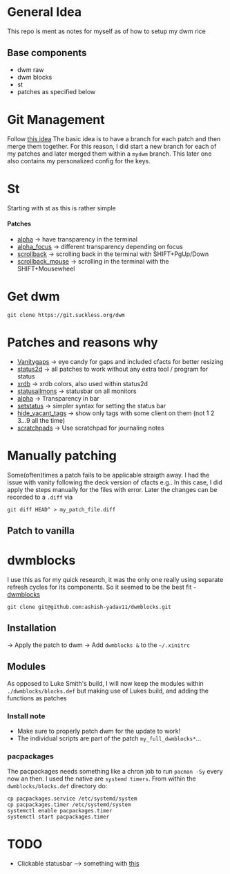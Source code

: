 # General Idea
This repo is ment as notes for myself as of how to setup my dwm rice

## Base components
* dwm raw
* dwm blocks
* st 
* patches as specified below

# Git Management
Follow [this idea](https://dwm.suckless.org/customisation/patches_in_git/)
The basic idea is to have a branch for each patch and then merge them together.
For this reason, I did start a new branch for each of my patches and later merged
them within a `mydwm` branch. This later one also contains my personalized config for the keys.

# St
Starting with st as this is rather simple
#### Patches

* [alpha](https://github.com/juliusHuelsmann/st/releases/download/v2/st-focus-20200731-patch_alpha.diff) -> have transparency in the terminal
* [alpha_focus](https://github.com/juliusHuelsmann/st/releases/download/v2/st-focus-20200731-43a395a.diff) -> different transparency depending on focus 
* [scrollback](https://st.suckless.org/patches/scrollback/st-scrollback-20210507-4536f46.diff) -> scrolling back in the terminal with SHIFT+PgUp/Down
* [scrollback_mouse](https://st.suckless.org/patches/scrollback/st-scrollback-mouse-20220127-2c5edf2.diff) -> scrolling in the terminal with the SHIFT+Mousewheel

# Get dwm

```
git clone https://git.suckless.org/dwm
```

# Patches and reasons why
* [Vanitygaps](https://dwm.suckless.org/patches/vanitygaps/dwm-cfacts-vanitygaps-6.2_combo.diff) -> eye candy for gaps and included cfacts for better resizing
* [status2d](https://dwm.suckless.org/patches/status2d/) -> all patches to work without any extra tool / program for status
* [xrdb](https://dwm.suckless.org/patches/xrdb/dwm-xrdb-6.2.diff) -> xrdb colors, also used within status2d
* [statusallmons](https://dwm.suckless.org/patches/statusallmons/dwm-statusallmons-6.2.diff) -> statusbar on all monitors
* [alpha](https://dwm.suckless.org/patches/alpha/dwm-alpha-20201019-61bb8b2.diff) -> Transparency in bar
* [setstatus](https://dwm.suckless.org/patches/setstatus/dwm-setstatus-6.2.diff) -> simpler syntax for setting the status bar
* [hide_vacant_tags](https://dwm.suckless.org/patches/hide_vacant_tags/dwm-hide_vacant_tags-6.2.diff) -> show only tags with some client on them (not 1 2 3...9 all the time)
* [scratchpads](https://dwm.suckless.org/patches/scratchpads/dwm-scratchpads-20200414-728d397b.diff) -> Use scratchpad for journaling notes

# Manually patching
Some(often)times a patch fails to be applicable straigth away. I had the issue with vanity following the deck version of cfacts e.g..
In this case, I did apply the steps manually for the files with error. Later the changes
can be recorded to a `.diff` via 
````
git diff HEAD^ > my_patch_file.diff
````

## Patch to vanilla

# dwmblocks
I use this as for my quick research, it was the only one really using separate refresh cycles for its components. 
So it seemed to be the best fit - [dwmblocks](https://github.com/ashish-yadav11/dwmblocks)
```
git clone git@github.com:ashish-yadav11/dwmblocks.git
```
## Installation
-> Apply the patch to dwm
-> Add `dwmblocks &` to the `~/.xinitrc`
## Modules
As opposed to Luke Smith's build, I will now keep the modules within `./dwmblocks/blocks.def` but making use of Lukes build, and adding the functions as patches
### Install note
- Make sure to properly patch dwm for the update to work!
- The individual scripts are part of the patch `my_full_dwmblocks*`...

### pacpackages
The pacpackages needs something like a chron job to run `pacman -Sy` every now an then. I used the native are `systemd timers`.
From within the `dwmblocks/blocks.def` directory do:
```
cp pacpackages.service /etc/systemd/system
cp pacpackages.timer /etc/systemd/system
systemctl enable pacpackages.timer
systemctl start pacpackages.timer

```

## 

# TODO
* Clickable statusbar --> something with [this](https://dwm.suckless.org/patches/statuscmd/)
